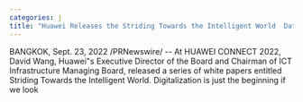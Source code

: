 ```yaml
---
categories: j
title: "Huawei Releases the Striding Towards the Intelligent World  Data Storage White Paper"
---
```

BANGKOK, Sept. 23, 2022 /PRNewswire/ -- At HUAWEI CONNECT 2022, David Wang, Huawei"s Executive Director of the Board and Chairman of ICT Infrastructure Managing Board, released a series of white papers entitled Striding Towards the Intelligent World.  Digitalization is just the beginning if we look 